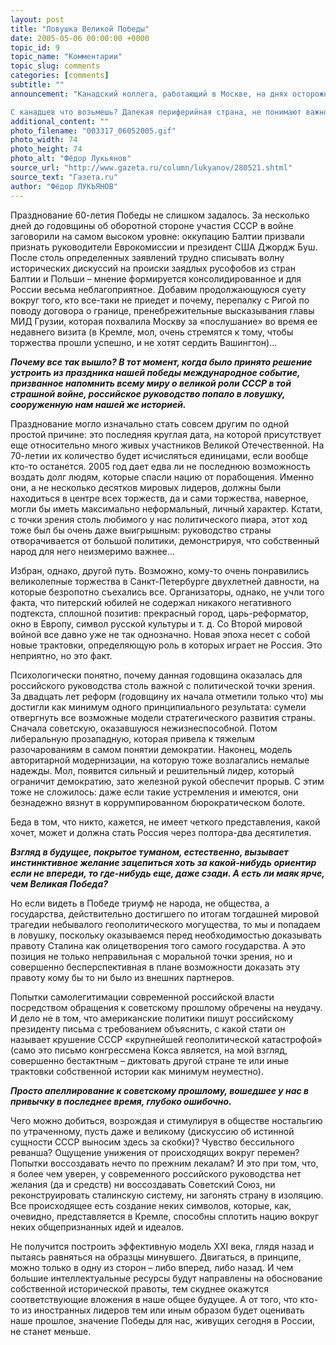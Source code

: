 ```yaml
---
layout: post
title: "Ловушка Великой Победы"
date: 2005-05-06 00:00:00 +0000
topic_id: 9
topic_name: "Комментарии"
topic_slug: comments
categories: [comments]
subtitle: ""
announcement: "Канадский коллега, работающий в Москве, на днях осторожно спросил: «А у вас всегда так День Победы отмечают?» «В Канаде, – продолжил он, – тоже есть дни памяти героев и жертв войны. Но тогда обычно все, кто считает это своим праздником, встречаются друг с другом на улицах и в скверах, поздравляют, и даже премьер-министр выходит, чтобы пообщаться с ветеранами и военными. Но чтобы доступ к месту проведения торжеств перекрывать…»

С канадцев что возьмешь? Далекая периферийная страна, не понимают важности политического момента…"
additional_content: ""
photo_filename: "003317_06052005.gif"
photo_width: 74
photo_height: 74
photo_alt: "Фёдор Лукьянов"
source_url: "http://www.gazeta.ru/column/lukyanov/280521.shtml"
source_text: "Газета.ru"
author: "Фёдор ЛУКЬЯНОВ"
---
```

Празднование 60-летия Победы не слишком задалось. За несколько дней до годовщины об оборотной стороне участия СССР в войне заговорили на самом высоком уровне: оккупацию Балтии призвали признать руководители Еврокомиссии и президент США Джордж Буш. После столь определенных заявлений трудно списывать волну исторических дискуссий на происки заядлых русофобов из стран Балтии и Польши – мнение формируется консолидированное и для России весьма неблагоприятное. Добавим продолжающуюся суету вокруг того, кто все-таки не приедет и почему, перепалку с Ригой по поводу договора о границе, пренебрежительные высказывания главы МИД Грузии, которая похвалила Москву за «послушание» во время ее недавнего визита (в Кремле, мол, очень стремятся к тому, чтобы торжества прошли успешно, и не хотят сердить Вашингтон)…

<strong><em>Почему все так вышло? В тот момент, когда было принято решение устроить из праздника нашей победы международное событие, призванное напомнить всему миру о великой роли СССР в той страшной войне, российское руководство попало в ловушку, сооруженную нам нашей же историей.</em></strong>

Празднование могло изначально стать совсем другим по одной простой причине: это последняя круглая дата, на которой присутствует еще относительно много живых участников Великой Отечественной. На 70-летии их количество будет исчисляться единицами, если вообще кто-то останется. 2005 год дает едва ли не последнюю возможность воздать долг людям, которые спасли нацию от порабощения. Именно они, а не несколько десятков мировых лидеров, должны были находиться в центре всех торжеств, да и сами торжества, наверное, могли бы иметь максимально неформальный, личный характер. Кстати, с точки зрения столь любимого у нас политического пиара, этот ход тоже был бы очень даже выигрышным: руководство страны отворачивается от большой политики, демонстрируя, что собственный народ для него неизмеримо важнее…

Избран, однако, другой путь. Возможно, кому-то очень понравились великолепные торжества в Санкт-Петербурге двухлетней давности, на которые безропотно съехались все. Организаторы, однако, не учли того факта, что питерский юбилей не содержал никакого негативного подтекста, сплошной позитив: прекрасный город, царь-реформатор, окно в Европу, символ русской культуры и т. д. Со Второй мировой войной все давно уже не так однозначно. Новая эпоха несет с собой новые трактовки, определяющую роль в которых играет не Россия. Это неприятно, но это факт.

Психологически понятно, почему данная годовщина оказалась для российского руководства столь важной с политической точки зрения. За двадцать лет реформ (годовщину их начала отметили только что) мы достигли как минимум одного принципиального результата: сумели отвергнуть все возможные модели стратегического развития страны. Сначала советскую, оказавшуюся нежизнеспособной. Потом либеральную прозападную, которая привела к тяжелым разочарованиям в самом понятии демократии. Наконец, модель авторитарной модернизации, на которую тоже возлагались немалые надежды. Мол, появится сильный и решительный лидер, который ограничит демократию, зато железной рукой обеспечит прорыв. С этим тоже не сложилось: даже если такие устремления и имеются, они безнадежно вязнут в коррумпированном бюрократическом болоте.

Беда в том, что никто, кажется, не имеет четкого представления, какой хочет, может и должна стать Россия через полтора-два десятилетия.

<strong><em>Взгляд в будущее, покрытое туманом, естественно, вызывает инстинктивное желание зацепиться хоть за какой-нибудь ориентир если не впереди, то где-нибудь еще, даже сзади. А есть ли маяк ярче, чем Великая Победа?</em></strong>

Но если видеть в Победе триумф не народа, не общества, а государства, действительно достигшего по итогам тогдашней мировой трагедии небывалого геополитического могущества, то мы и попадаем в ловушку, поскольку оказываемся перед необходимостью доказывать правоту Сталина как олицетворения того самого государства. А это позиция не только неправильная с моральной точки зрения, но и совершенно бесперспективная в плане возможности доказать эту правоту кому бы то ни было из внешних партнеров.

Попытки самолегитимации современной российской власти посредством обращения к советскому прошлому обречены на неудачу. И дело не в том, что американские политики пишут российскому президенту письма с требованием объяснить, с какой стати он называет крушение СССР «крупнейшей геополитической катастрофой» (само это письмо конгрессмена Кокса является, на мой взгляд, совершенно бестактным – диктовать другой стране те или иные трактовки собственной истории как минимум неуместно).

<strong><em>Просто апеллирование к советскому прошлому, вошедшее у нас в привычку в последнее время, глубоко ошибочно.</em></strong>

Чего можно добиться, возрождая и стимулируя в обществе ностальгию по утраченному, пусть даже и великому (дискуссию об истинной сущности СССР выносим здесь за скобки)? Чувство бессильного реванша? Ощущение унижения от происходящих вокруг перемен? Попытки воссоздавать нечто по прежним лекалам? И это при том, что, я более чем уверен, у современного российского руководства нет желания (да и средств) ни воссоздавать Советский Союз, ни реконструировать сталинскую систему, ни загонять страну в изоляцию. Все происходящее есть создание неких символов, которые, как, очевидно, представляется в Кремле, способны сплотить нацию вокруг неких общепризнанных идей и идеалов.

Не получится построить эффективную модель XXI века, глядя назад и пытаясь равняться на образцы минувшего. Двигаться, в принципе, можно только в одну из сторон – либо вперед, либо назад. И чем большие интеллектуальные ресурсы будут направлены на обоснование собственной исторической правоты, тем скуднее окажутся соответствующие вложения в наше общее будущее. А от того, что кто-то из иностранных лидеров тем или иным образом будет оценивать наше прошлое, значение Победы для нас, живущих сегодня в России, не станет меньше.
